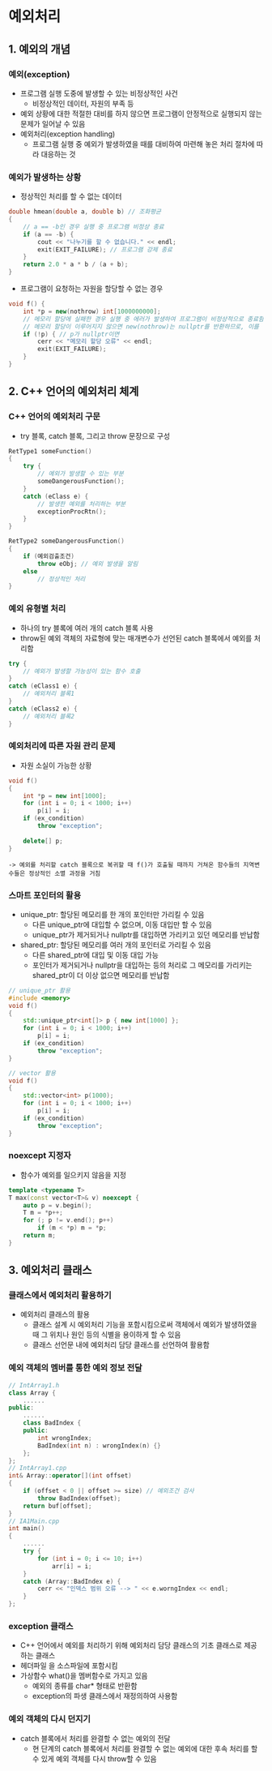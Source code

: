 # 예외처리

## 1. 예외의 개념
### 예외(exception)
- 프로그램 실행 도중에 발생할 수 있는 비정상적인 사건
    - 비정상적인 데이터, 자원의 부족 등
- 예외 상황에 대한 적절한 대비를 하지 않으면 프로그램이 안정적으로 실행되지 않는 문제가 일어날 수 있음
- 예외처리(exception handling)
    - 프로그램 실행 중 예외가 발생하였을 때를 대비하여 마련해 놓은 처리 절차에 따라 대응하는 것

### 예외가 발생하는 상황
- 정상적인 처리를 할 수 없는 데이터
```C++
double hmean(double a, double b) // 조화평균
{
    // a == -b인 경우 실행 중 프로그램 비정상 종료
    if (a == -b) {
        cout << "나누기를 할 수 없습니다." << endl;
        exit(EXIT_FAILURE); // 프로그램 강제 종료
    }
    return 2.0 * a * b / (a + b);
}
```
- 프로그램이 요청하는 자원을 할당할 수 없는 경우
```C++
void f() {
    int *p = new(nothrow) int[1000000000];
    // 메모리 할당에 실패한 경우 실행 중 에러가 발생하여 프로그램이 비정상적으로 종료함
    // 메모리 할당이 이루어지지 않으면 new(nothrow)는 nullptr를 반환하므로, 이를 이용하여 메모리 할당 오류를 검사함
    if (!p) { // p가 nullptr이면
        cerr << "메모리 할당 오류" << endl;
        exit(EXIT_FAILURE);
    }
}
```


## 2. C++ 언어의 예외처리 체계
### C++ 언어의 예외처리 구문
- try 블록, catch 블록, 그리고 throw 문장으로 구성
```C++
RetType1 someFunction()
{
    try {
        // 예외가 발생할 수 있는 부분
        someDangerousFunction();
    }
    catch (eClass e) {
        // 발생한 예외를 처리하는 부분
        exceptionProcRtn();
    }
}

RetType2 someDangerousFunction()
{
    if (예외검출조건)
        throw eObj; // 예외 발생을 알림 
    else
        // 정상적인 처리
}
```

### 예외 유형별 처리
- 하나의 try 블록에 여러 개의 catch 블록 사용
- throw된 예외 객체의 자료형에 맞는 매개변수가 선언된 catch 블록에서 예외를 처리함
```C++
try {
    // 예외가 발생할 가능성이 있는 함수 호출
}
catch (eClass1 e) {
    // 예외처리 블록1
}
catch (eClass2 e) {
    // 예외처리 블록2
}
```

### 예외처리에 따른 자원 관리 문제
- 자원 소실이 가능한 상황 
```C++
void f()
{
    int *p = new int[1000];
    for (int i = 0; i < 1000; i++)
        p[i] = i;
    if (ex_condition)
        throw "exception";
    
    delete[] p;
}
```
    -> 예외를 처리할 catch 블록으로 복귀할 때 f()가 호출될 때까지 거쳐온 함수들의 지역변수들은 정상적인 소멸 과정을 거침

### 스마트 포인터의 활용
- unique_ptr: 할당된 메모리를 한 개의 포인터만 가리킬 수 있음
    - 다른 unique_ptr에 대입할 수 없으며, 이동 대입만 할 수 있음
    - unique_ptr가 제거되거나 nullptr를 대입하면 가리키고 있던 메모리를 반납함
- shared_ptr: 할당된 메모리를 여러 개의 포인터로 가리킬 수 있음
    - 다른 shared_ptr에 대입 및 이동 대입 가능
    - 포인터가 제거되거나 nullptr을 대입하는 등의 처리로 그 메모리를 가리키는 shared_ptr이 더 이상 없으면 메모리를 반납함
```C++
// unique_ptr 활용
#include <memory>
void f()
{
    std::unique_ptr<int[]> p { new int[1000] };
    for (int i = 0; i < 1000; i++)
        p[i] = i;
    if (ex_condition)
        throw "exception";
}

// vector 활용
void f()
{
    std::vector<int> p(1000);
    for (int i = 0; i < 1000; i++)
        p[i] = i;
    if (ex_condition)
        throw "exception";
}
```

### noexcept 지정자
- 함수가 예외를 일으키지 않음을 지정
```C++
template <typename T>
T max(const vector<T>& v) noexcept {
    auto p = v.begin();
    T m = *p++;
    for (; p != v.end(); p++)
        if (m < *p) m = *p;
    return m;
}
```


## 3. 예외처리 클래스
### 클래스에서 예외처리 활용하기
- 예외처리 클래스의 활용
    - 클래스 설계 시 예외처리 기능을 포함시킴으로써 객체에서 예외가 발생하였을 때 그 위치나 원인 등의 식별을 용이하게 할 수 있음
    - 클래스 선언문 내에 예외처리 담당 클래스를 선언하여 활용함

### 예외 객체의 멤버를 통한 예외 정보 전달 
```C++
// IntArray1.h
class Array {
    ......
public:
    ......
    class BadIndex {
    public:
        int wrongIndex;
        BadIndex(int n) : wrongIndex(n) {}
    };
};
// IntArray1.cpp
int& Array::operator[](int offset)
{
    if (offset < 0 || offset >= size) // 예외조건 검사
        throw BadIndex(offset);
    return buf[offset];
}
// IA1Main.cpp
int main()
{
    ......
    try {
        for (int i = 0; i <= 10; i++)
            arr[i] = i;
    }
    catch (Array::BadIndex e) {
        cerr << "인덱스 범위 오류 --> " << e.worngIndex << endl;
    }
};

```


### exception 클래스
- C++ 언어에서 예외를 처리하기 위해 예외처리 담당 클래스의 기초 클래스로 제공하는 클래스
- 헤더파일 <exception>을 소스파일에 포함시킴
- 가상함수 what()을 멤버함수로 가지고 있음
    - 예외의 종류를 char* 형태로 반환함
    - exception의 파생 클래스에서 재정의하여 사용함

### 예외 객체의 다시 던지기
- catch 블록에서 처리를 완결할 수 없는 예외의 전달
    - 현 단계의 catch 블록에서 처리를 완결할 수 없는 예외에 대한 후속 처리를 할 수 있게 예외 객체를 다시 throw할 수 있음 